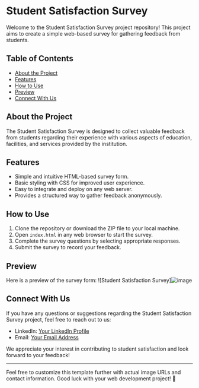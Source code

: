 # Student Satisfaction Survey

Welcome to the Student Satisfaction Survey project repository! This project aims to create a simple web-based survey for gathering feedback from students.

## Table of Contents
- [About the Project](#about)
- [Features](#features)
- [How to Use](#usage)
- [Preview](#preview)
- [Connect With Us](#contact)

## About the Project <a name="about"></a>
The Student Satisfaction Survey is designed to collect valuable feedback from students regarding their experience with various aspects of education, facilities, and services provided by the institution.

## Features <a name="features"></a>
- Simple and intuitive HTML-based survey form.
- Basic styling with CSS for improved user experience.
- Easy to integrate and deploy on any web server.
- Provides a structured way to gather feedback anonymously.

## How to Use <a name="usage"></a>
1. Clone the repository or download the ZIP file to your local machine.
2. Open `index.html` in any web browser to start the survey.
3. Complete the survey questions by selecting appropriate responses.
4. Submit the survey to record your feedback.

## Preview <a name="preview"></a>
Here is a preview of the survey form:
![Student Satisfaction Survey]![image](https://github.com/user-attachments/assets/aa9d2e85-8026-449c-bde9-821a45b16a0e)


## Connect With Us <a name="contact"></a>
If you have any questions or suggestions regarding the Student Satisfaction Survey project, feel free to reach out to us:
- LinkedIn: [Your LinkedIn Profile](insert-link-here)
- Email: [Your Email Address](mailto:your-email@example.com)

We appreciate your interest in contributing to student satisfaction and look forward to your feedback!

---

Feel free to customize this template further with actual image URLs and contact information. Good luck with your web development project! 🌟
